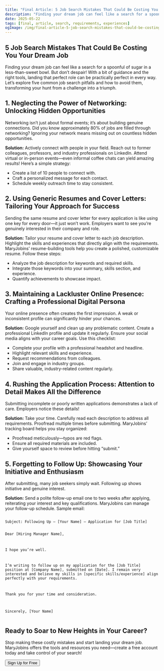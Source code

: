 ```yaml
---
title: "Final Article: 5 Job Search Mistakes That Could Be Costing You Your Dream Job"
description: "Finding your dream job can feel like a search for a spoonful of sugar in a less-than-sweet bowl. But don't despair! With a bit of guidance and the right tools, you can avoid common pitfalls and land that perfect role."
date: 2025-05-22
tags: [final, article, search, requirements, experiences]
ogImage: /img/final-article-5-job-search-mistakes-that-could-be-costing-you-your-dream-job.png
---
```


<section class="prose prose-lg mx-auto py-12 px-6">

  <h1 class="text-4xl font-bold mb-8">
    5 Job Search Mistakes That Could Be Costing You Your Dream Job
  </h1>

  <p class="mb-6">
    Finding your dream job can feel like a search for a spoonful of sugar in a less-than-sweet bowl. But don’t despair! With a bit of guidance and the right tools, landing that perfect role can be practically perfect in every way. Let’s explore five common job search pitfalls and how to avoid them, transforming your hunt from a challenge into a triumph.
  </p>

  <h2 class="text-2xl font-semibold mt-12 mb-4">
    1. Neglecting the Power of Networking: Unlocking Hidden Opportunities
  </h2>
  <p class="mb-6">
    Networking isn’t just about formal events; it’s about building genuine connections. Did you know approximately 80% of jobs are filled through networking? Ignoring your network means missing out on countless hidden opportunities.
  </p>
  <p class="mb-6">
    <strong>Solution:</strong> Actively connect with people in your field. Reach out to former colleagues, professors, and industry professionals on LinkedIn. Attend virtual or in-person events—even informal coffee chats can yield amazing results! Here’s a simple strategy:
  </p>
  <ul class="list-disc list-inside mb-6">
    <li>Create a list of 10 people to connect with.</li>
    <li>Craft a personalized message for each contact.</li>
    <li>Schedule weekly outreach time to stay consistent.</li>
  </ul>

  <h2 class="text-2xl font-semibold mt-12 mb-4">
    2. Using Generic Resumes and Cover Letters: Tailoring Your Approach for Success
  </h2>
  <p class="mb-6">
    Sending the same resume and cover letter for every application is like using one key for every door—it just won’t work. Employers want to see you’re genuinely interested in their company and role.
  </p>
  <p class="mb-6">
    <strong>Solution:</strong> Tailor your resume and cover letter to each job description. Highlight the skills and experiences that directly align with the requirements. MaryJobins’ resume-building tools help you create a polished, customizable resume. Follow these steps:
  </p>
  <ul class="list-disc list-inside mb-6">
    <li>Analyze the job description for keywords and required skills.</li>
    <li>Integrate those keywords into your summary, skills section, and experience.</li>
    <li>Quantify achievements to showcase impact.</li>
  </ul>

  <h2 class="text-2xl font-semibold mt-12 mb-4">
    3. Maintaining a Lackluster Online Presence: Crafting a Professional Digital Persona
  </h2>
  <p class="mb-6">
    Your online presence often creates the first impression. A weak or inconsistent profile can significantly hinder your chances.
  </p>
  <p class="mb-6">
    <strong>Solution:</strong> Google yourself and clean up any problematic content. Create a professional LinkedIn profile and update it regularly. Ensure your social media aligns with your career goals. Use this checklist:
  </p>
  <ul class="list-disc list-inside mb-6">
    <li>Complete your profile with a professional headshot and headline.</li>
    <li>Highlight relevant skills and experience.</li>
    <li>Request recommendations from colleagues.</li>
    <li>Join and engage in industry groups.</li>
    <li>Share valuable, industry-related content regularly.</li>
  </ul>

  <h2 class="text-2xl font-semibold mt-12 mb-4">
    4. Rushing the Application Process: Attention to Detail Makes All the Difference
  </h2>
  <p class="mb-6">
    Submitting incomplete or poorly written applications demonstrates a lack of care. Employers notice these details!
  </p>
  <p class="mb-6">
    <strong>Solution:</strong> Take your time. Carefully read each description to address all requirements. Proofread multiple times before submitting. MaryJobins’ tracking board helps you stay organized:
  </p>
  <ul class="list-disc list-inside mb-6">
    <li>Proofread meticulously—typos are red flags.</li>
    <li>Ensure all required materials are included.</li>
    <li>Give yourself space to review before hitting “submit.”</li>
  </ul>

  <h2 class="text-2xl font-semibold mt-12 mb-4">
    5. Forgetting to Follow Up: Showcasing Your Initiative and Enthusiasm
  </h2>
  <p class="mb-6">
    After submitting, many job seekers simply wait. Following up shows initiative and genuine interest.
  </p>
  <p class="mb-6">
    <strong>Solution:</strong> Send a polite follow-up email one to two weeks after applying, reiterating your interest and key qualifications. MaryJobins can manage your follow-up schedule. Sample email:
  </p>
  <pre class="bg-gray-100 p-4 rounded mb-6 overflow-x-auto">
<code>
Subject: Following Up – [Your Name] – Application for [Job Title]

Dear [Hiring Manager Name],

I hope you’re well.

I’m writing to follow up on my application for the [Job Title] position at [Company Name], submitted on [Date]. I remain very interested and believe my skills in [specific skills/experience] align perfectly with your requirements.

Thank you for your time and consideration.

Sincerely,
[Your Name]
</code>
  </pre>

  <h2 class="text-2xl font-semibold mt-12 mb-4">
    Ready to Soar to New Heights in Your Career?
  </h2>
  <p class="mb-6">
    Stop making these costly mistakes and start landing your dream job. MaryJobins offers the tools and resources you need—create a free account today and take control of your search!
  </p>

  <p class="mb-6">
    <button class="bg-primary-600 text-white px-6 py-3 rounded-md shadow hover:bg-primary-700 transition">
      Sign Up for Free
    </button>
  </p>

</section>
